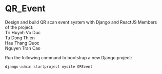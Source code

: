 # QR_Event
Design and build QR scan event system with Django and ReactJS
Members of the project: </br>
Tri Huynh Vo Duc </br>
Tu Dong Thien </br>
Hau Thang Quoc </br>
Nguyen Tran Cao </br>

Run the following command to bootstrap a new Django project: </br>
```
django-admin startproject mysite QREvent
```
